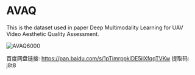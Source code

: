 # AVAQ

This is the dataset used in paper Deep Multimodality Learning for UAV Video Aesthetic Quality Assessment.

![AVAQ6000](https://github.com/kuangqi93/AVAQ/blob/master/fig.jpg)

百度网盘链接: https://pan.baidu.com/s/1pTimrppklDE5ilXfqqTVKw 提取码: j8t8

